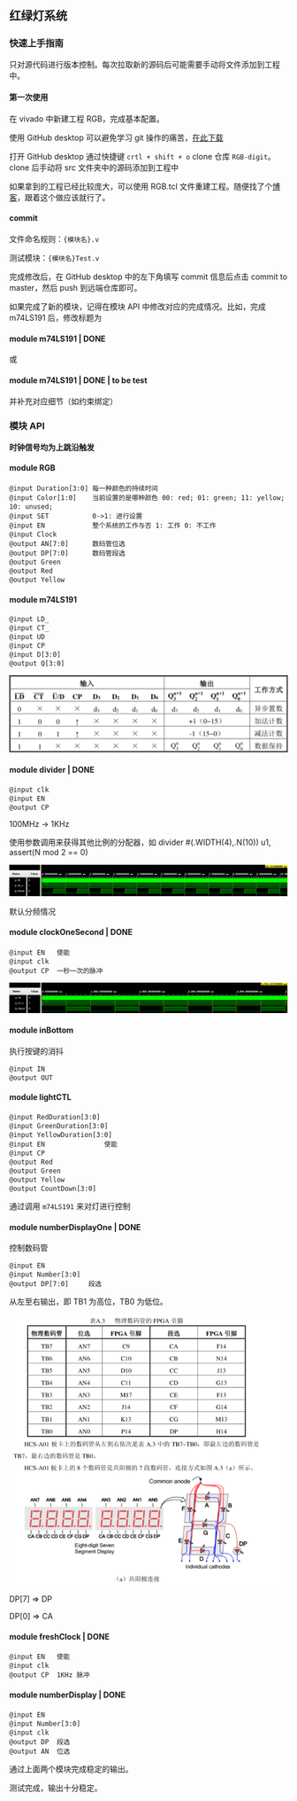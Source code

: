 ## 红绿灯系统

### 快速上手指南

只对源代码进行版本控制。每次拉取新的源码后可能需要手动将文件添加到工程中。

#### 第一次使用

在 vivado 中新建工程 RGB，完成基本配置。

使用 GitHub desktop 可以避免学习 git 操作的痛苦，[在此下载](https://desktop.github.com/)

打开 GitHub desktop 通过快捷键 `crtl + shift + o` clone 仓库 `RGB-digit`。clone 后手动将 src 文件夹中的源码添加到工程中

如果拿到的工程已经比较庞大，可以使用 RGB.tcl 文件重建工程。随便找了个[博客](https://bbs.huaweicloud.com/blogs/detail/178615)，跟着这个做应该就行了。

#### commit

文件命名规则：`{模块名}.v`

测试模块：`{模块名}Test.v`

完成修改后，在 GitHub desktop 中的左下角填写 commit 信息后点击 commit to master，然后 push 到远端仓库即可。

如果完成了新的模块，记得在模块 API 中修改对应的完成情况。比如，完成 m74LS191 后，修改标题为

#### module m74LS191 | DONE

或

#### module m74LS191 | DONE | to be test

并补充对应细节（如约束绑定）

### 模块 API

**时钟信号均为上跳沿触发**

#### module RGB

```
@input Duration[3:0] 每一种颜色的持续时间
@input Color[1:0]    当前设置的是哪种颜色 00: red; 01: green; 11: yellow; 10: unused;
@input SET           0->1: 进行设置
@input EN            整个系统的工作与否 1: 工作 0: 不工作
@input Clock
@output AN[7:0]		 数码管位选
@output DP[7:0]      数码管段选
@output Green
@output Red
@output Yellow
```

#### module m74LS191

```
@input LD_
@input CT_
@input UD
@input CP
@input D[3:0]
@output Q[3:0]
```

 ![image-20211222192112626](figure/image-20211222192112626.png)

#### module divider | DONE

```
@input clk
@input EN
@output CP
```

100MHz -> 1KHz

使用参数调用来获得其他比例的分配器，如 divider  #(.WIDTH(4),.N(10))  u1, assert(N mod 2 == 0)

![image-20211223135009131](figure/image-20211223135009131.png)

默认分频情况

#### module clockOneSecond | DONE

```
@input EN	使能
@input clk
@output CP	一秒一次的脉冲
```

![image-20211223143956835](figure/image-20211223143956835.png)

#### module inBottom

执行按键的消抖

```
@input IN
@output OUT
```

#### module lightCTL

```
@input RedDuration[3:0]
@input GreenDuration[3:0]
@input YellowDuration[3:0]
@input EN				使能
@input CP
@output Red
@output Green
@output Yellow
@output CountDown[3:0]
```

通过调用 `m74LS191` 来对灯进行控制

#### module numberDisplayOne | DONE

控制数码管

```
@input EN
@input Number[3:0]
@output DP[7:0]		段选
```

从左至右输出，即 TB1 为高位，TB0 为低位。

![image-20211223001556279](figure/image-20211223001556279.png)

DP[7] => DP

DP[0] => CA

#### module freshClock | DONE

```
@input EN	使能
@input clk
@output CP	1KHz 脉冲
```

#### module numberDisplay | DONE

```
@input EN
@input Number[3:0]
@input clk
@output DP	段选
@output AN	位选
```

通过上面两个模块完成稳定的输出。

测试完成，输出十分稳定。

